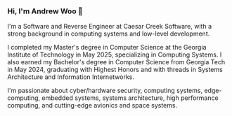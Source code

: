 ### Hi, I'm Andrew Woo 👋

I'm a Software and Reverse Engineer at Caesar Creek Software, with a strong background in computing systems and low-level development.

I completed my Master's degree in Computer Science at the Georgia Institute of Technology in May 2025, specializing in Computing Systems. I also earned my Bachelor's degree in Computer Science from Georgia Tech in May 2024, graduating with Highest Honors and with threads in Systems Architecture and Information Internetworks.

I'm passionate about cyber/hardware security, computing systems, edge-computing, embedded systems, systems architecture, high performance computing, and cutting-edge avionics and space systems.


<!--
**wooandrew/wooandrew** is a ✨ _special_ ✨ repository because its `README.md` (this file) appears on your GitHub profile.

Here are some ideas to get you started:

- 🔭 I’m currently working on ...
- 🌱 I’m currently learning ...
- 👯 I’m looking to collaborate on ...
- 🤔 I’m looking for help with ...
- 💬 Ask me about ...
- 📫 How to reach me: ...
- 😄 Pronouns: ...
- ⚡ Fun fact: ...
-->
